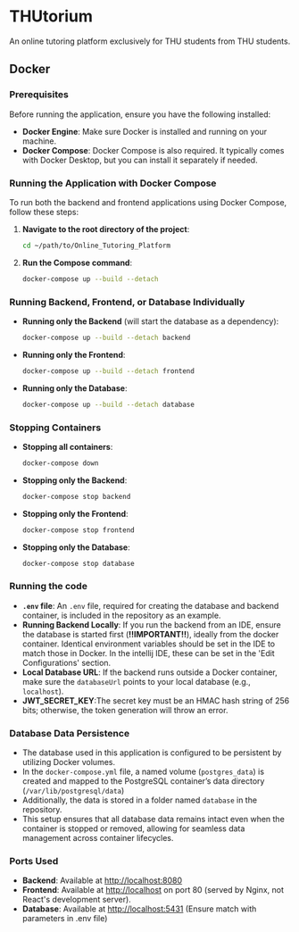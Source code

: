
# THUtorium
An online tutoring platform exclusively for THU students from THU students.
## Docker

### Prerequisites

Before running the application, ensure you have the following installed:

- **Docker Engine**: Make sure Docker is installed and running on your machine.
- **Docker Compose**: Docker Compose is also required. It typically comes with Docker Desktop, but you can install it separately if needed.

### Running the Application with Docker Compose

To run both the backend and frontend applications using Docker Compose, follow these steps:

1. **Navigate to the root directory of the project**:
   ```bash
   cd ~/path/to/Online_Tutoring_Platform
   ```

2. **Run the Compose command**:
   ```bash
   docker-compose up --build --detach
   ```

### Running Backend, Frontend, or Database Individually

- **Running only the Backend** (will start the database as a dependency):
   ```bash
   docker-compose up --build --detach backend
   ```

- **Running only the Frontend**:
   ```bash
   docker-compose up --build --detach frontend
   ```

- **Running only the Database**:
   ```bash
   docker-compose up --build --detach database
   ```

### Stopping Containers

- **Stopping all containers**:
   ```bash
   docker-compose down
   ```

- **Stopping only the Backend**:
   ```bash
   docker-compose stop backend
   ```

- **Stopping only the Frontend**:
   ```bash
   docker-compose stop frontend
   ```

- **Stopping only the Database**:
   ```bash
   docker-compose stop database
   ```

### Running the code

- **`.env` file**: An `.env` file, required for creating the database and backend container, is included in the repository as an example.
- **Running Backend Locally**: If you run the backend from an IDE, ensure the database is started first (**!!IMPORTANT!!**), ideally from the docker container. 
Identical environment variables should be set in the IDE to match those in Docker. In the intellij IDE, these can be set in the 'Edit Configurations' section.
- **Local Database URL**: If the backend runs outside a Docker container, make sure the `databaseUrl` points to your local database (e.g., `localhost`).
- **JWT_SECRET_KEY**:The secret key must be an HMAC hash string of 256 bits; otherwise, the token generation will throw an error.

### Database Data Persistence

- The database used in this application is configured to be persistent by utilizing Docker volumes.
- In the `docker-compose.yml` file, a named volume (`postgres_data`) is created and mapped to the PostgreSQL container’s data directory (`/var/lib/postgresql/data`)
- Additionally, the data is stored in a folder named `database` in the repository.
- This setup ensures that all database data remains intact even when the container is stopped or removed, allowing for seamless data management across container lifecycles.

### Ports Used

- **Backend**: Available at [http://localhost:8080](http://localhost:8080)
- **Frontend**: Available at [http://localhost](http://localhost) on port 80 (served by Nginx, not React's development server).
- **Database**: Available at [http://localhost:5431](http://localhost:5431) (Ensure match with parameters in .env file)
